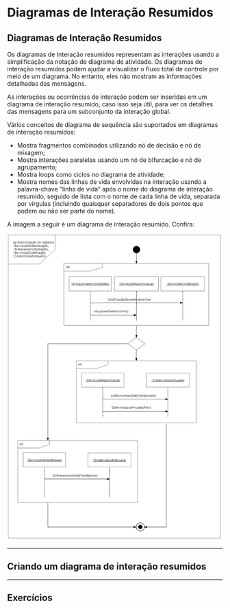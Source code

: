 # Diagramas de Interação Resumidos

## Diagramas de Interação Resumidos

Os diagramas de Interação resumidos representam as interações usando a simplificação da notação de diagrama de atividade. Os diagramas de interação resumidos podem ajudar a visualizar o fluxo total de controle por meio de um diagrama. No entanto, eles não mostram as informações detalhadas das mensagens.

As interações ou ocorrências de interação podem ser inseridas em um diagrama de interação resumido, caso isso seja útil, para ver os detalhes das mensagens para um subconjunto da interação global.

Vários conceitos de diagrama de sequência são suportados em diagramas de interação resumidos:

- Mostra fragmentos combinados utilizando nó de decisão e nó de mixagem;
- Mostra interações paralelas usando um nó de bifurcação e nó de agrupamento;
- Mostra loops como ciclos no diagrama de atividade;
- Mostra nomes das linhas de vida envolvidas na interação usando a palavra-chave “linha de vida” após o nome do diagrama de interação resumido, seguido de lista com o nome de cada linha de vida, separada por vírgulas (incluindo quaisquer separadores de dois pontos que podem ou não ser parte do nome).

A imagem a seguir é um diagrama de interação resumido. Confira:

![alt text](./img/aula12/1.png " ")

--- 

## Criando um diagrama de interação resumidos

---

## Exercícios
